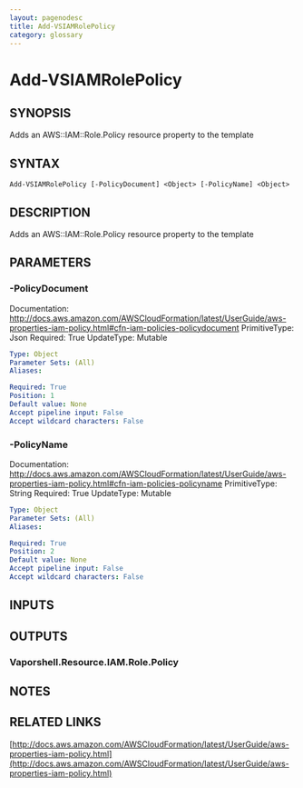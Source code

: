```yaml
---
layout: pagenodesc
title: Add-VSIAMRolePolicy
category: glossary
---
```


# Add-VSIAMRolePolicy

## SYNOPSIS
Adds an AWS::IAM::Role.Policy resource property to the template

## SYNTAX

```
Add-VSIAMRolePolicy [-PolicyDocument] <Object> [-PolicyName] <Object>
```

## DESCRIPTION
Adds an AWS::IAM::Role.Policy resource property to the template

## PARAMETERS

### -PolicyDocument
Documentation: http://docs.aws.amazon.com/AWSCloudFormation/latest/UserGuide/aws-properties-iam-policy.html#cfn-iam-policies-policydocument
PrimitiveType: Json
Required: True
UpdateType: Mutable

```yaml
Type: Object
Parameter Sets: (All)
Aliases: 

Required: True
Position: 1
Default value: None
Accept pipeline input: False
Accept wildcard characters: False
```

### -PolicyName
Documentation: http://docs.aws.amazon.com/AWSCloudFormation/latest/UserGuide/aws-properties-iam-policy.html#cfn-iam-policies-policyname
PrimitiveType: String
Required: True
UpdateType: Mutable

```yaml
Type: Object
Parameter Sets: (All)
Aliases: 

Required: True
Position: 2
Default value: None
Accept pipeline input: False
Accept wildcard characters: False
```

## INPUTS

## OUTPUTS

### Vaporshell.Resource.IAM.Role.Policy

## NOTES

## RELATED LINKS

[http://docs.aws.amazon.com/AWSCloudFormation/latest/UserGuide/aws-properties-iam-policy.html](http://docs.aws.amazon.com/AWSCloudFormation/latest/UserGuide/aws-properties-iam-policy.html)

